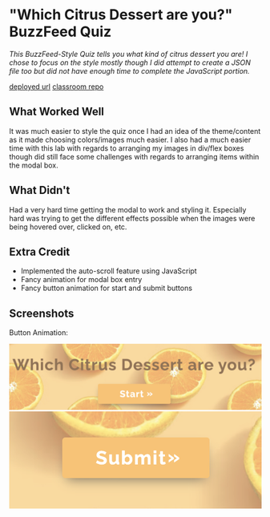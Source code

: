# "Which Citrus Dessert are you?" BuzzFeed Quiz

*This BuzzFeed-Style Quiz tells you what kind of citrus dessert you are! I chose to focus on the style mostly though I did attempt to create a JSON file too but did not have enough time to complete the JavaScript portion.*

[deployed url](https://citrus-dessert-buzzfeed-quiz.onrender.com)
[classroom repo](https://github.com/dartmouth-cs52-22S/lab2-sathyat20.git)

## What Worked Well
It was much easier to style the quiz once I had an idea of the theme/content as it made choosing colors/images much easier. I also had a much easier time with this lab with regards to arranging my images in div/flex boxes though did still face some challenges with regards to arranging items within the modal box. 

## What Didn't
Had a very hard time getting the modal to work and styling it. Especially hard was trying to get the different effects possible when the images were being hovered over, clicked on, etc. 

## Extra Credit
- Implemented the auto-scroll feature using JavaScript
- Fancy animation for modal box entry 
- Fancy button animation for start and submit buttons 

## Screenshots

Button Animation:

![Button1](/Start_Button.png)
![Button2](/Submit_Button.png)

